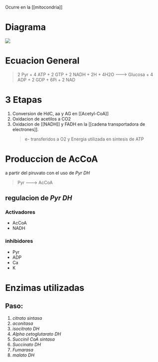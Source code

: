 Ocurre en la [[mitocondria]]

# Diagrama

![](https://i.imgur.com/3xaXgq7.png)

# Ecuacion General

> 2 Pyr + 4 ATP + 2 GTP + 2 NADH + 2H + 4H2O ---> Glucosa + 4 ADP + 2 GDP + 6Pi + 2 NAD

# 3 Etapas

1. Conversion de HdC, aa y AG en [[Acetyl-CoA]]
2. Oxidacion de acetilos a CO2
3. Oxidacion de [[NADH]] y FADH en la [[cadena transportadora de electrones]].
    > e- transferidos a O2 y Energia utilizada en sintesis de ATP

# Produccion de AcCoA

a partir del piruvato con el uso de _Pyr DH_

> Pyr ---> AcCoA

## regulacion de _Pyr DH_

### Activadores

- AcCoA
- NADH

### inhibidores

- Pyr
- ADP
- Ca
- K
# Enzimas utilizadas
## Paso:
1. *citrato sintasa* 
2. *aconitasa*
3. *isocitrato DH*
4. *Alpha cetoglutarato DH*
5. *Succinil CoA sintasa*
6. *Succinato DH*
7. *Fumarasa*
8. *malato DH*